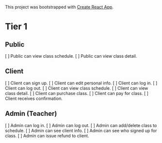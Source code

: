 This project was bootstrapped with [Create React App](https://github.com/facebook/create-react-app).

# Tier 1
## Public
[ ] Public can view class schedule.
[ ] Public can view class detail.

## Client
[ ] Client can sign up.
[ ] Client can edit personal info.
[ ] Client can log in.
[ ] Client can log out.
[ ] Client can view class schedule.
[ ] Client can view class detail.
[ ] Client can purchase class.
[ ] Client can pay for class.
[ ] Client receives confirmation.

## Admin (Teacher)
[ ] Admin can log in.
[ ] Admin can log out.
[ ] Admin can add/delete class to schedule.
[ ] Admin can see client info.
[ ] Admin can see who signed up for class.
[ ] Admin can issue refund to client.